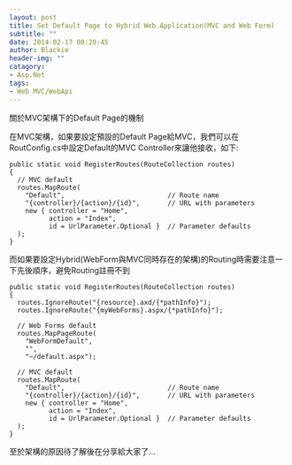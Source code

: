 ```yaml
---
layout: post
title: Set Default Page to Hybrid Web Application(MVC and Web Form)
subtitle: ""
date: 2014-02-17 00:29:45
author: Blackie
header-img: ""
catagory:
- Asp.Net
tags:
- Web MVC/WebApi
---
```


關於MVC架構下的Default Page的機制

<!-- More -->

在MVC架構，如果要設定預設的Default Page給MVC，我們可以在RoutConfig.cs中設定Default的MVC Controller來讓他接收，如下:

	public static void RegisterRoutes(RouteCollection routes)
	{
	  // MVC default
	  routes.MapRoute(
	    "Default",                          // Route name
	    "{controller}/{action}/{id}",       // URL with parameters
	    new { controller = "Home",
	          action = "Index",
	          id = UrlParameter.Optional }  // Parameter defaults
	  );
	}


而如果要設定Hybrid(WebForm與MVC同時存在的架構)的Routing時需要注意一下先後順序，避免Routing註冊不到

	public static void RegisterRoutes(RouteCollection routes)
	{
	  routes.IgnoreRoute("{resource}.axd/{*pathInfo}");
	  routes.IgnoreRoute("{myWebForms}.aspx/{*pathInfo}");

	  // Web Forms default
	  routes.MapPageRoute(
	    "WebFormDefault",
	    "",
	    "~/default.aspx");

	  // MVC default
	  routes.MapRoute(
	    "Default",                          // Route name
	    "{controller}/{action}/{id}",       // URL with parameters
	    new { controller = "Home",
	          action = "Index",
	          id = UrlParameter.Optional }  // Parameter defaults
	  );
	}

至於架構的原因待了解後在分享給大家了...
